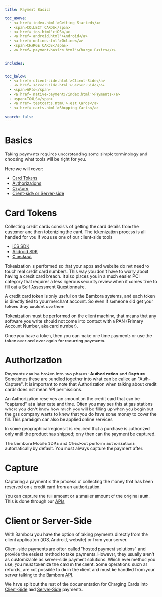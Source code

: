 ```yaml
---
title: Payment Basics

toc_above:
  - <a href='index.html'>Getting Started</a>
  - <span>COLLECT CARDS</span>
  - <a href='ios.html'>iOS</a>
  - <a href='android.html'>Android</a>
  - <a href='online.html'>Online</a>
  - <span>CHARGE CARDS</span>
  - <a href='payment-basics.html'>Charge Basics</a>
  

includes:


toc_below:
  - <a href='client-side.html'>Client-Side</a>
  - <a href='server-side.html'>Server-Side</a>
  - <span>APIs</span>
  - <a href='native-payments/index.html'>Payments</a>
  - <span>TOOLS</span>
  - <a href='testcards.html'>Test Cards</a>
  - <a href='carts.html'>Shopping Carts</a>

search: false
---
```


# Basics

Taking payments requires understanding some simple terminology and choosing what tools will be right for you. 

Here we will cover:

* [Card Tokens](#card-tokens)
* [Authorizations](#authorization)
* [Capture](#capture)
* [Client-side or Server-side](#client-or-server-side)


# Card Tokens

Collecting credit cards consists of getting the card details from the customer and then tokenizing the card. The tokenization process is all handled for you if you use one of our client-side tools:

* [iOS SDK](/ios.html)
* [Android SDK](/android.html)
* [Checkout](/online.html)

Tokenization is performed so that your apps and website do not need to touch real credit card numbers. This way you don't have to worry about having a credit card breach. It also places you in a much easier PCI category that requires a less rigerous security review when it comes time to fill out a Self Assessment Questionnaire.

A credit card token is only useful on the Bambora systems, and each token is directly tied to your merchant account. So even if someone did get your tokens they couldnt use them.

Tokenization must be performed on the client machine, that means that any software you write should not come into contact with a PAN (Primary Account Number, aka card number).


Once you have a token, then you can make one time payments or use the token over and over again for recurring payments.



# Authorization

Payments can be broken into two phases: **Authorization** and **Capture**. Sometimes these are bundled together into what can be called an "Auth-Capture". It is important to note that Authorization when talking about credit cards does not mean API permissions.

An Authorization reserves an amount on the credit card that can be "captured" at a later date and time. Often you may see this at gas stations where you don't know how much you will be filling up when you begin but the gas company wants to know that you do have some money to cover the fill. This paradigm can also be applied online services.

In some geographical regions it is required that a purchase is authorized only until the product has shipped; only then can the payment be captured.

The Bambora Mobile SDKs and Checkout perform authorizations automatically by default. You must always capture the payment after.


# Capture

Capturing a payment is the process of collecting the money that has been reserved on a credit card from an authorization.

You can capture the full amount or a smaller amount of the original auth. This is done through our [APIs](/api.html#capture-payment).


# Client or Server-Side

With Bambora you have the option of taking payments directly from the client applicaiton (iOS, Android, website) or from your server.

Client-side payments are often called "hosted payment solutions" and provide the easiest method to take payments. However, they usually aren't as customizable as server-side payment solutions. Which ever method you use, you must tokenize the card in the client. Some operations, such as refunds, are not possible to do in the client and must be handled from your server talking to the Bambora [API](/server-side.html).

We have split out the rest of the documentation for Charging Cards into [Client-Side](/client-side.html) and [Server-Side](server-side.html) payments.

